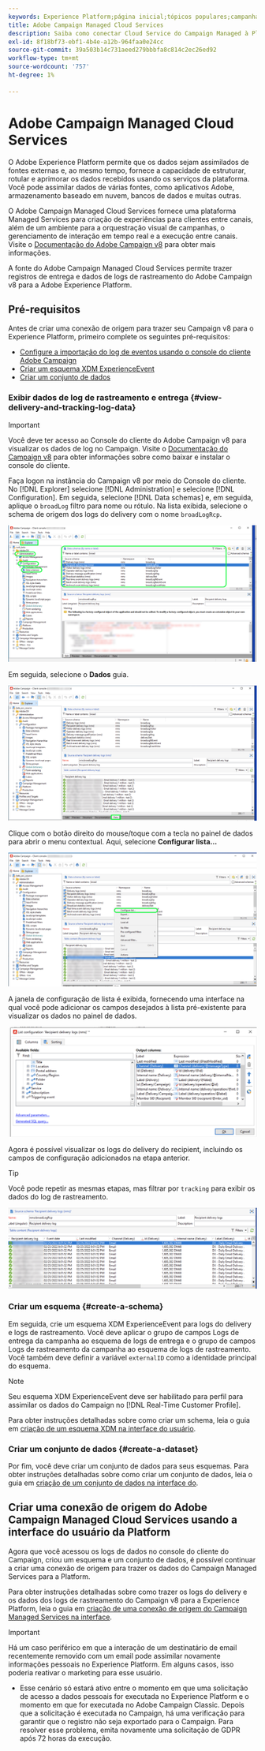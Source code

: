 ```yaml
---
keywords: Experience Platform;página inicial;tópicos populares;campanha;campanha;serviços gerenciados;;home;popular topics;Adobe Campaign Managed Cloud Services;campaign;campaign managed services
title: Adobe Campaign Managed Cloud Services
description: Saiba como conectar Cloud Service do Campaign Managed à Platform usando a interface do usuário
exl-id: 8f18bf73-ebf1-4b4e-a12b-964faa0e24cc
source-git-commit: 39a503b14c731aeed279bbbfa8c814c2ec26ed92
workflow-type: tm+mt
source-wordcount: '757'
ht-degree: 1%

---
```


# Adobe Campaign Managed Cloud Services

O Adobe Experience Platform permite que os dados sejam assimilados de fontes externas e, ao mesmo tempo, fornece a capacidade de estruturar, rotular e aprimorar os dados recebidos usando os serviços da plataforma. Você pode assimilar dados de várias fontes, como aplicativos Adobe, armazenamento baseado em nuvem, bancos de dados e muitas outras.

O Adobe Campaign Managed Cloud Services fornece uma plataforma Managed Services para criação de experiências para clientes entre canais, além de um ambiente para a orquestração visual de campanhas, o gerenciamento de interação em tempo real e a execução entre canais. Visite o [Documentação do Adobe Campaign v8](https://experienceleague.adobe.com/docs/campaign/campaign-v8/campaign-home.html?lang=en) para obter mais informações.

A fonte do Adobe Campaign Managed Cloud Services permite trazer registros de entrega e dados de logs de rastreamento do Adobe Campaign v8 para a Adobe Experience Platform.

## Pré-requisitos

Antes de criar uma conexão de origem para trazer seu Campaign v8 para o Experience Platform, primeiro complete os seguintes pré-requisitos:

* [Configure a importação do log de eventos usando o console do cliente Adobe Campaign](#view-delivery-and-tracking-log-data)
* [Criar um esquema XDM ExperienceEvent](#create-a-schema)
* [Criar um conjunto de dados](#create-a-dataset)

### Exibir dados de log de rastreamento e entrega {#view-delivery-and-tracking-log-data}

>[!IMPORTANT]
>
>Você deve ter acesso ao Console do cliente do Adobe Campaign v8 para visualizar os dados de log no Campaign. Visite o [Documentação do Campaign v8](https://experienceleague.adobe.com/docs/campaign/campaign-v8/deploy/connect.html?lang=en) para obter informações sobre como baixar e instalar o console do cliente.

Faça logon na instância do Campaign v8 por meio do Console do cliente. No [!DNL Explorer] selecione [!DNL Administration] e selecione [!DNL Configuration]. Em seguida, selecione [!DNL Data schemas] e, em seguida, aplique o `broadLog` filtro para nome ou rótulo. Na lista exibida, selecione o schema de origem dos logs do delivery com o nome `broadLogRcp`.

![O console do cliente Adobe Campaign v8 com a guia Explorer selecionada, os nós Administração, Configuração e Esquemas de dados expandiram e a filtragem foi definida como &quot;ampla&quot;.](./images/campaign/explorer.png)

Em seguida, selecione o **Dados** guia.

![O console do cliente Adobe Campaign v8 com a guia Data selecionada.](./images/campaign/data.png)

Clique com o botão direito do mouse/toque com a tecla no painel de dados para abrir o menu contextual. Aqui, selecione **Configurar lista...**

![O console do cliente Adobe Campaign v8 com o menu contextual aberto e a opção Configure list selecionada.](./images/campaign/configure.png)

A janela de configuração de lista é exibida, fornecendo uma interface na qual você pode adicionar os campos desejados à lista pré-existente para visualizar os dados no painel de dados.

![Uma lista de configurações para logs do delivery do recipient que podem ser adicionadas para visualização.](./images/campaign/list-configuration.png)

Agora é possível visualizar os logs do delivery do recipient, incluindo os campos de configuração adicionados na etapa anterior.

>[!TIP]
>
>Você pode repetir as mesmas etapas, mas filtrar por `tracking` para exibir os dados do log de rastreamento.

![Os logs do delivery do recipient são exibidos com informações sobre o nome da última modificação, canal de delivery, nome do delivery interno e rótulo.](./images/campaign/recipient-delivery-logs.png)

### Criar um esquema {#create-a-schema}

Em seguida, crie um esquema XDM ExperienceEvent para logs do delivery e logs de rastreamento. Você deve aplicar o grupo de campos Logs de entrega da campanha ao esquema de logs de entrega e o grupo de campos Logs de rastreamento da campanha ao esquema de logs de rastreamento. Você também deve definir a variável `externalID` como a identidade principal do esquema.

>[!NOTE]
>
>Seu esquema XDM ExperienceEvent deve ser habilitado para perfil para assimilar os dados do Campaign no [!DNL Real-Time Customer Profile].

Para obter instruções detalhadas sobre como criar um schema, leia o guia em [criação de um esquema XDM na interface do usuário](../../../xdm/tutorials/create-schema-ui.md).

### Criar um conjunto de dados {#create-a-dataset}

Por fim, você deve criar um conjunto de dados para seus esquemas. Para obter instruções detalhadas sobre como criar um conjunto de dados, leia o guia em [criação de um conjunto de dados na interface do](../../../catalog/datasets/user-guide.md).

## Criar uma conexão de origem do Adobe Campaign Managed Cloud Services usando a interface do usuário da Platform

Agora que você acessou os logs de dados no console do cliente do Campaign, criou um esquema e um conjunto de dados, é possível continuar a criar uma conexão de origem para trazer os dados do Campaign Managed Services para a Platform.

Para obter instruções detalhadas sobre como trazer os logs do delivery e os dados dos logs de rastreamento do Campaign v8 para a Experience Platform, leia o guia em [criação de uma conexão de origem do Campaign Managed Services na interface](../../tutorials/ui/create/adobe-applications/campaign.md).

>[!IMPORTANT]
>
>Há um caso periférico em que a interação de um destinatário de email recentemente removido com um email pode assimilar novamente informações pessoais no Experience Platform. Em alguns casos, isso poderia reativar o marketing para esse usuário.
>
>* Esse cenário só estará ativo entre o momento em que uma solicitação de acesso a dados pessoais for executada no Experience Platform e o momento em que for executada no Adobe Campaign Classic. Depois que a solicitação é executada no Campaign, há uma verificação para garantir que o registro não seja exportado para o Campaign. Para resolver esse problema, emita novamente uma solicitação de GDPR após 72 horas da execução.